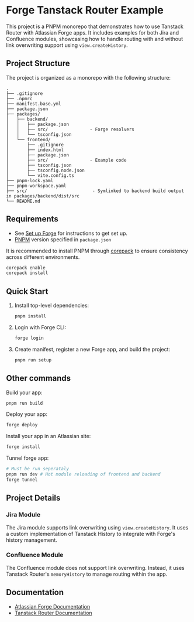 # Forge Tanstack Router Example

This project is a PNPM monorepo that demonstrates how to use Tanstack Router with Atlassian Forge apps. It includes examples for both Jira and Confluence modules, showcasing how to handle routing with and without link overwriting support using `view.createHistory`.

## Project Structure

The project is organized as a monorepo with the following structure:

```
.
├── .gitignore
├── .npmrc
├── manifest.base.yml
├── package.json
├── packages/
│   ├── backend/
│   │   ├── package.json
│   │   ├── src/                - Forge resolvers
│   │   └── tsconfig.json
│   └── frontend/
│       ├── .gitignore
│       ├── index.html
│       ├── package.json
│       ├── src/                - Example code 
│       ├── tsconfig.json
│       ├── tsconfig.node.json
│       └── vite.config.ts
├── pnpm-lock.yaml
├── pnpm-workspace.yaml
├── src/                         - Symlinked to backend build output in packages/backend/dist/src
└── README.md
```

## Requirements

- See [Set up Forge](https://developer.atlassian.com/platform/forge/set-up-forge/) for instructions to get set up.
- [PNPM](https://pnpm.io/installation#using-corepack) version specified in `package.json`

It is recommended to install PNPM through [corepack](https://pnpm.io/installation#using-corepack) to ensure consistency across different environments.

```zsh
corepack enable
corepack install
```

## Quick Start

1. Install top-level dependencies:
    ```sh
    pnpm install
    ```

2. Login with Forge CLI:
    ```sh
    forge login
    ```

3. Create manifest, register a new Forge app, and build the project:
    ```sh
    pnpm run setup
    ```


## Other commands

Build your app:
```sh
pnpm run build
```

Deploy your app:
```sh
forge deploy
```

Install your app in an Atlassian site:
```sh
forge install
```

Tunnel forge app:
```sh
# Must be run seperataly
pnpm run dev # Hot module reloading of frontend and backend 
forge tunnel 
```

## Project Details

### Jira Module

The Jira module supports link overwriting using `view.createHistory`. It uses a custom implementation of Tanstack History to integrate with Forge's history management.

### Confluence Module

The Confluence module does not support link overwriting. Instead, it uses Tanstack Router's `memoryHistory` to manage routing within the app.


## Documentation

- [Atlassian Forge Documentation](https://developer.atlassian.com/platform/forge/)
- [Tanstack Router Documentation](https://tanstack.com/router/latest/docs/framework/react/overview)

